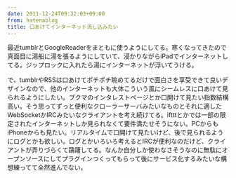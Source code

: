 ```yaml
---
date: 2011-12-24T09:32:03+09:00
from: hatenablog
title: 口あけてインターネット流し込みたい
---
```

最近tumblrとGoogleReaderをまともに使うようにしてる。寒くなってきたので真面目に湯船に湯を張るようにしていて、浸かりながらiPadでインターネットしてる。ジップロックに入れたら湯にインターネットが浮いてうける。

で、tumblrやRSSは口あけてポチポチ眺めてるだけで面白さを享受できて良いデザインなので、他のインターネットも大体こういう風にシームレスに口あけて見られるようにしたい。ブクマのインタレストページとか口開けて見たい指数結構高い。そう思ってずっと便利なクローラーサーバみたいなものとそれに適したWebSocketかIRCみたいなクライアントを考え続けてる。iftttとかでは一部の限定されたインターネットしか見られなくて要件満たせそうにない。PCからもiPhoneからも見たい。リアルタイムで口開けて見たいけど、後で見られるようにログとかも欲しい。ログとかいろいろ考えるとIRCが便利なのだけど、クライアントが弄りづらくて躊躇してる。なんか自分しか使わなさそうなのに無駄にオープンソースにしてプラグインつくってもらって後にサービス化するみたいな構想練ってて全然進んでない。

